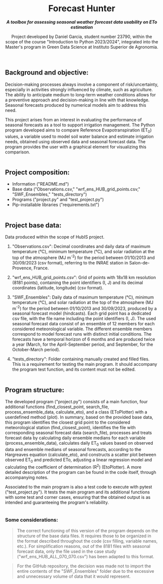 # <div align="center"> Forecast Hunter</div>
___<div align="center"> A toolbox for assessing seasonal weather forecast data usability on ETo estimation </div>___

<div align="center">Project developed by Daniel Garcia, student number 23790, within the scope of the course "Introduction to Python 2023/2024", integrated into the Master's program in Green Data Science at Instituto Superior de Agronomia.</div><br><br>


## Background and objective:

Decision-making processes always involve a component of risk/uncertainty, especially in activities strongly influenced by climate, such as agriculture. The ability to anticipate medium to long-term weather conditions allows for a preventive approach and decision-making in line with that knowledge. Seasonal forecasts produced by numerical models aim to address this need.

This project arises from an interest in evaluating the performance of seasonal forecasts as a tool to support irrigation management. The Python program developed aims to compare Reference Evapotranspiration (ET<sub>0</sub>) values, a variable used to model soil water balance and estimate irrigation needs, obtained using observed data and seasonal forecast data. The program provides the user with a graphical element for visualizing this comparison.<br><br>


## Project composition:

- Information ("README.md")
- Base data ("Observations.csv," "wrf_ens_HUB_grid_points.csv," "SWF_Ensembles," "tests_directory")
- Programs ("project.py" and "test_project.py")
- Pip-installable libraries ("requirements.txt")<br><br>


## Project base data:

Data produced within the scope of HubIS project.

1. "Observations.csv": Decimal coordinates and daily data of maximum temperature (°C), minimum temperature (°C), and solar radiation at the top of the atmosphere (MJ m<sup>-2</sup>) for the period between 01/10/2013 and 30/09/2023 (csv format), referring to the INRAE station in Salon-de-Provence, France.

2. "wrf_ens_HUB_grid_points.csv": Grid of points with 18x18 km resolution (8181 points), containing the point identifiers (I, J) and its decimal coordinates (latitude, longitude) (csv format).

3. "SWF_Ensembles": Daily data of maximum temperature (°C), minimum temperature (°C), and solar radiation at the top of the atmosphere (MJ m<sup>-2</sup>) for the period between 01/10/2013 and 30/09/2023, produced by a seasonal forecast model (hindcasts). Each grid point has a dedicated csv file, with the file name including the point identifiers (I, J). The used seasonal forecast data consist of an ensemble of 12 members for each considered meteorological variable. The different ensemble members correspond to model forecast runs with distinct initial conditions. The forecasts have a temporal horizon of 6 months and are produced twice a year (March, for the April-September period, and September, for the October-March period).

4. "tests_directory": Folder containing manually created and filled files. This is a requirement for testing the main program. It should accompany the program test function, and its content must not be edited.<br><br>


## Program structure:

The developed program ("project.py") consists of a main function, four additional functions (find_closest_point, search_file, process_ensemble_data, calculate_eto), and a class (EToPlotter) with a userdefined method (plot). In summary, based on the provided base data, this program identifies the closest grid point to the considered meteorological station (find_closest_point), identifies the file with corresponding seasonal forecast data (search_file), processes and treats forecast data by calculating daily ensemble medians for each variable (process_ensemble_data), calculates daily ET<sub>0</sub> values based on observed data and ensemble medians of seasonal forecasts, according to the Hargreaves equation (calculate_eto), and constructs a scatter plot between observed ET<sub>0</sub> and predicted ETo, adjusting a linear regression model and calculating the coefficient of determination (R<sup>2</sup>) (EtoPlotter). A more detailed description of the program can be found in the code itself, through accompanying notes.

Associated to the main program is also a test code to execute with pytest ("test_project.py"). It tests the main program and its additional functions with some test and corner cases, ensuring that the obtained output is as intended and guaranteeing the program's reliability.<br><br>


### Some considerations:
>The correct functioning of this version of the program depends on the structure of the base data files. It requires those to be organized in the format described throughout the code (csv filling, variable names, etc.). For simplification reasons, out of the 8181 files with seasonal forecast data, only the file used in the case study ("wrf_ens_HUB_ALL_070_070.csv") has been adapted to this format.

>For the GitHub repository, the decision was made not to import the entire contents of the "SWF_Ensembles" folder due to the excessive and unnecessary volume of data that it would represent.
